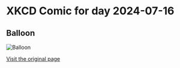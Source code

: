 
# XKCD Comic for day 2024-07-16

## Balloon

![Balloon](https://imgs.xkcd.com/comics/balloon.png "So I'm a bad person.")

[Visit the original page](https://xkcd.com/121/)
